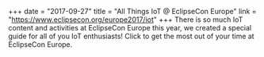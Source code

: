 +++
date = "2017-09-27"
title = "All Things IoT @ EclipseCon Europe"
link = "https://www.eclipsecon.org/europe2017/iot"
+++
There is so much IoT content and activities at EclipseCon Europe this year, we created a special guide for all of you IoT enthusiasts! Click to get the most out of your time at EclipseCon Europe.